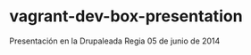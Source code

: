 vagrant-dev-box-presentation
============================

Presentación en la Drupaleada Regia 05 de junio de 2014
